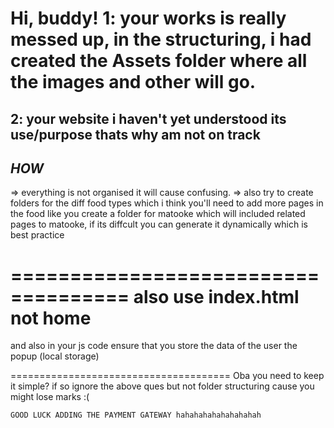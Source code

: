 Hi, buddy!
1: your works is really messed up, in the structuring, i had created the Assets folder where all the images and other will go.
==================================================
2: your website i haven't yet understood its use/purpose thats why am not on track
---------
*HOW*
---------
=> everything is not organised it will cause confusing.
=> also try to create folders for the diff food types which i think you'll need to add more pages in the food like you create a folder for matooke which will included related pages to matooke, if its diffcult you can generate it dynamically  which is best practice

====================================
also use index.html not home 
====================================
and also in your js code ensure that you store the data of the user the popup (local storage)







======================================
Oba you need to keep it simple?
if so ignore the above ques but not folder structuring cause you might lose marks  :( 

    GOOD LUCK ADDING THE PAYMENT GATEWAY hahahahahahahahahah